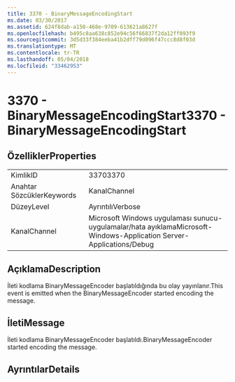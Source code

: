 ```yaml
---
title: 3370 - BinaryMessageEncodingStart
ms.date: 03/30/2017
ms.assetid: 624f8dab-a150-468e-9709-613621a8627f
ms.openlocfilehash: b495c8aa638c852e94c56f66837f2da12ff093f9
ms.sourcegitcommit: 3d5d33f384eeba41b2dff79d096f47ccc8d8f03d
ms.translationtype: MT
ms.contentlocale: tr-TR
ms.lasthandoff: 05/04/2018
ms.locfileid: "33462953"
---
```

# <a name="3370---binarymessageencodingstart"></a><span data-ttu-id="8f3b6-102">3370 - BinaryMessageEncodingStart</span><span class="sxs-lookup"><span data-stu-id="8f3b6-102">3370 - BinaryMessageEncodingStart</span></span>
## <a name="properties"></a><span data-ttu-id="8f3b6-103">Özellikler</span><span class="sxs-lookup"><span data-stu-id="8f3b6-103">Properties</span></span>  
  
|||  
|-|-|  
|<span data-ttu-id="8f3b6-104">Kimlik</span><span class="sxs-lookup"><span data-stu-id="8f3b6-104">ID</span></span>|<span data-ttu-id="8f3b6-105">3370</span><span class="sxs-lookup"><span data-stu-id="8f3b6-105">3370</span></span>|  
|<span data-ttu-id="8f3b6-106">Anahtar Sözcükler</span><span class="sxs-lookup"><span data-stu-id="8f3b6-106">Keywords</span></span>|<span data-ttu-id="8f3b6-107">Kanal</span><span class="sxs-lookup"><span data-stu-id="8f3b6-107">Channel</span></span>|  
|<span data-ttu-id="8f3b6-108">Düzey</span><span class="sxs-lookup"><span data-stu-id="8f3b6-108">Level</span></span>|<span data-ttu-id="8f3b6-109">Ayrıntılı</span><span class="sxs-lookup"><span data-stu-id="8f3b6-109">Verbose</span></span>|  
|<span data-ttu-id="8f3b6-110">Kanal</span><span class="sxs-lookup"><span data-stu-id="8f3b6-110">Channel</span></span>|<span data-ttu-id="8f3b6-111">Microsoft Windows uygulaması sunucu-uygulamalar/hata ayıklama</span><span class="sxs-lookup"><span data-stu-id="8f3b6-111">Microsoft-Windows-Application Server-Applications/Debug</span></span>|  
  
## <a name="description"></a><span data-ttu-id="8f3b6-112">Açıklama</span><span class="sxs-lookup"><span data-stu-id="8f3b6-112">Description</span></span>  
 <span data-ttu-id="8f3b6-113">İleti kodlama BinaryMessageEncoder başlatıldığında bu olay yayınlanır.</span><span class="sxs-lookup"><span data-stu-id="8f3b6-113">This event is emitted when the BinaryMessageEncoder started encoding the message.</span></span>  
  
## <a name="message"></a><span data-ttu-id="8f3b6-114">İleti</span><span class="sxs-lookup"><span data-stu-id="8f3b6-114">Message</span></span>  
 <span data-ttu-id="8f3b6-115">İleti kodlama BinaryMessageEncoder başlatıldı.</span><span class="sxs-lookup"><span data-stu-id="8f3b6-115">BinaryMessageEncoder started encoding the message.</span></span>  
  
## <a name="details"></a><span data-ttu-id="8f3b6-116">Ayrıntılar</span><span class="sxs-lookup"><span data-stu-id="8f3b6-116">Details</span></span>
